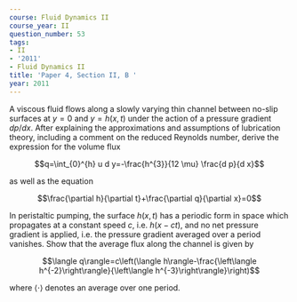 ```yaml
---
course: Fluid Dynamics II
course_year: II
question_number: 53
tags:
- II
- '2011'
- Fluid Dynamics II
title: 'Paper 4, Section II, B '
year: 2011
---
```




A viscous fluid flows along a slowly varying thin channel between no-slip surfaces at $y=0$ and $y=h(x, t)$ under the action of a pressure gradient $d p / d x$. After explaining the approximations and assumptions of lubrication theory, including a comment on the reduced Reynolds number, derive the expression for the volume flux

$$q=\int_{0}^{h} u d y=-\frac{h^{3}}{12 \mu} \frac{d p}{d x}$$

as well as the equation

$$\frac{\partial h}{\partial t}+\frac{\partial q}{\partial x}=0$$

In peristaltic pumping, the surface $h(x, t)$ has a periodic form in space which propagates at a constant speed $c$, i.e. $h(x-c t)$, and no net pressure gradient is applied, i.e. the pressure gradient averaged over a period vanishes. Show that the average flux along the channel is given by

$$\langle q\rangle=c\left(\langle h\rangle-\frac{\left\langle h^{-2}\right\rangle}{\left\langle h^{-3}\right\rangle}\right)$$

where $\langle\cdot\rangle$ denotes an average over one period.